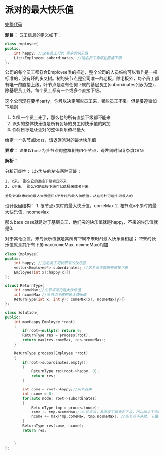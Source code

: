 # 派对的最大快乐值
[完整代码](https://github.com/ludandandan/Programmer-interview-guide/blob/master/Chapter01_AdvancedVideo/maxHappy.cpp)

**题目：**
员工信息的定义如下：
```c++
class Employee{
public:
    int happy; //这名员工可以 带来的快乐值
    List<Employee> subordinates; //这名员工有哪些直接下级
};
```

公司的每个员工都符合Employee类的描述，整个公司的人员结构可以看作是一棵标准的，没有环的多叉树。树的头节点是公司唯一的老板，除老板外，每个员工都有唯一的直接上级。叶节点是没有任何下属的基层员工(subordinates列表为空)，除基层员工外，每个员工都有一个或多个直接下级。

这个公司现在要半party，你可以决定哪些员工来，哪些员工不来。但是要遵循如下规则：
 
1. 如果一个员工来了，那么他的所有直接下级都不能来
2. 派对的整体快乐值是所有到场的员工的快乐值的累加
3. 你得目标是让派对的整体快乐值尽量大

给定一个头节点boss，请返回派对的最大快乐值

**要求：**
    如果以boss为头节点的整棵树有N个节点，请做到时间复杂度O(N)

**解析：**

分析可能性：
以x为头的树有两种可能：

    1. x来， 那么它的直接下级肯定不来
    2. x不来， 那么它的直接下级可以选择来或者不来
    
    分别计算x来时的最大快乐值和x不来时的最大快乐值，从这两种可能中取最大的

设计返回结构：
    1. 根节点x来时的最大快乐值，comeMax
    2. 根节点x不来时的最大快乐值，ncomeMax

那么base case就是对于基层员工，他们来的快乐值就是happy，不来的快乐值就是0.

对于其他位置，来的快乐值就是其所有下属不来时的最大快乐值相加； 不来的快乐值就是其所有下属max(comeMax, ncomeMax)相加

```c++
class Employee{
public:
    int happy; //这名员工可以带来的快乐值
    vector<Employee*> subordinates; //这名员工有哪些直接下级
    Employee(int x):happy(x){}
};

struct ReturnType{
    int comeMax;//头节点来的最大快乐值
    int ncomeMax;//头节点不来的最大快乐值
    ReturnType(int x, int y): comeMax(x), ncomeMax(y){}
};

class Solution{
public:
    int maxHappy(Employee *root)
    {
        if(root==nullptr) return 0;
        ReturnType res = process(root);
        return max(res.comeMax, res.ncomeMax);
    }

    ReturnType process(Employee *root)
    {
        if(root->subordinates.empty())
        {
            ReturnType res(root->happy, 0);
            return res;
        }

        int come = root->happy;//头节点来
        int ncome = 0;
        for(auto node: root->subordinates)
        {
            ReturnType tmp = process(node);
            come += tmp.ncomeMax;//头节点来，其直接下属肯定不来，所以加上不来的最大值
            ncome += max(tmp.comeMax, tmp.ncomeMax); //头节点不来就，下属可以来也可以不来，取最大的
        }
        ReturnType res(come, ncome);
        return res;


    }
};
```
